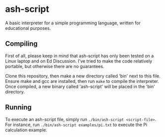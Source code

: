 # ash-script
A basic interpreter for a simple programming language, written for educational purposes.

## Compiling
First of all, please keep in mind that ash-script has only been tested on a Linux laptop and on Ed Discussion. I've tried to make the code relatively portable, but otherwise there are no guarantees.

Clone this repository, then make a new directory called 'bin' next to this file. Ensure make and gcc are installed, then run `make` to compile the interpreter. Once compiled, a new binary called 'ash-script' will be placed in the 'bin' directory.

## Running
To execute an ash-script file, simply run `./bin/ash-script <script-file>`. For instance, run `./bin/ash-script examples/pi.txt` to execute the Pi calculation example.
